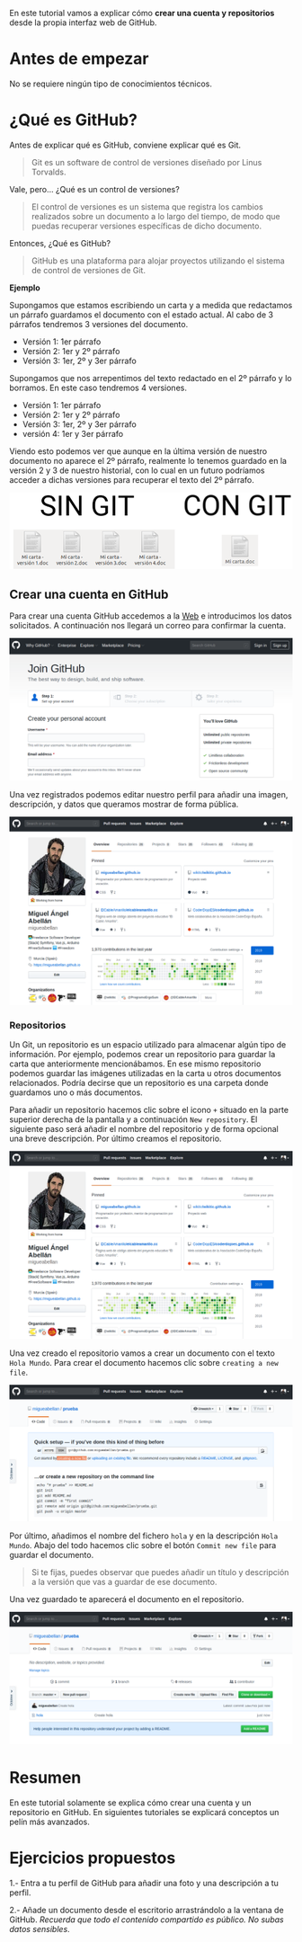 En este tutorial vamos a explicar cómo **crear una cuenta y repositorios** desde la propia interfaz web de GitHub.

# Antes de empezar

No se requiere ningún tipo de conocimientos técnicos.

# ¿Qué es GitHub?

Antes de explicar qué es GitHub, conviene explicar qué es Git.

> Git es un software de control de versiones diseñado por Linus Torvalds.

Vale, pero... ¿Qué es un control de versiones?

> El control de versiones es un sistema que registra los cambios realizados sobre un documento a lo largo del tiempo, de modo que puedas recuperar versiones específicas de dicho documento.

Entonces, ¿Qué es GitHub?

> GitHub es una plataforma para alojar proyectos utilizando el sistema de control de versiones de Git.

**Ejemplo**

Supongamos que estamos escribiendo un carta y a medida que redactamos un párrafo guardamos el documento con el estado actual. Al cabo de 3 párrafos tendremos 3 versiones del documento.

- Versión 1: 1er párrafo
- Versión 2: 1er y 2º párrafo
- Versión 3: 1er, 2º y 3er párrafo

Supongamos que nos arrepentimos del texto redactado en el 2º párrafo y lo borramos. En este caso tendremos 4 versiones.

- Versión 1: 1er párrafo
- Versión 2: 1er y 2º párrafo
- Versión 3: 1er, 2º y 3er párrafo
- versión 4: 1er y 3er párrafo

Viendo esto podemos ver que aunque en la última versión de nuestro documento no aparece el 2º párrafo, realmente lo tenemos guardado en la versión 2 y 3 de nuestro historial, con lo cual en un futuro podríamos acceder a dichas versiones para recuperar el texto del 2º párrafo.

![](img/carta.png)


## Crear una cuenta en GitHub

Para crear una cuenta GitHub accedemos a la [Web](https://github.com/join) e introducimos los datos solicitados. A continuación nos llegará un correo para confirmar la cuenta.

![](img/join.png)

Una vez registrados podemos editar nuestro perfil para añadir una imagen, descripción, y datos que queramos mostrar de forma pública.

![](img/perfil.png)

### Repositorios

Un Git, un repositorio es un espacio utilizado para almacenar algún tipo de información. Por ejemplo, podemos crear un repositorio para guardar la carta que anteriormente mencionábamos. En ese mismo repositorio podemos guardar las imágenes utilizadas en la carta u otros documentos relacionados. Podría decirse que un repositorio es una carpeta donde guardamos uno o más documentos.

Para añadir un repositorio hacemos clic sobre el icono `+` situado en la parte superior derecha de la pantalla y a continuación `New repository`. El siguiente paso será añadir el nombre del repositorio y de forma opcional una breve descripción. Por último creamos el repositorio.

![](img/perfil.png)

Una vez creado el repositorio vamos a crear un documento con el texto `Hola Mundo`. Para crear el documento hacemos clic sobre `creating a new file`.

![](img/file.png)

Por último, añadimos el nombre del fichero `hola` y en la descripción `Hola Mundo`. Abajo del todo hacemos clic sobre el botón `Commit new file` para guardar el documento. 

> Si te fijas, puedes observar que puedes añadir un título y descripción a la versión que vas a guardar de ese documento.

Una vez guardado te aparecerá el documento en el repositorio.

![](img/guardado.png)

# Resumen

En este tutorial solamente se explica cómo crear una cuenta y un repositorio en GitHub. En siguientes tutoriales se explicará conceptos un pelín más avanzados.

# Ejercicios propuestos

1.- Entra a tu perfil de GitHub para añadir una foto y una descripción a tu perfil.

2.- Añade un documento desde el escritorio arrastrándolo a la ventana de GitHub. *Recuerda que todo el contenido compartido es público. No subas datos sensibles*.

